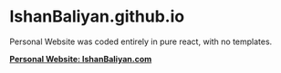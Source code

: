 # IshanBaliyan.github.io

Personal Website was coded entirely in pure react, with no templates.

**<a href="https://IshanBaliyan.com">
Personal Website: IshanBaliyan.com
</a>**
